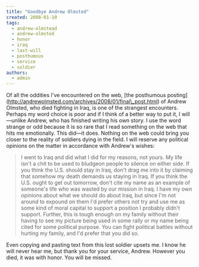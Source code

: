 ```yaml
---
title: "Goodbye Andrew Olmsted"
created: 2008-01-10
tags: 
  - andrew-olmstead
  - andrew-olmsted
  - honor
  - iraq
  - last-will
  - posthumous
  - service
  - soldier
authors: 
  - admin
---
```


Of all the oddities I've encountered on the web, \[the posthumous posting\](http://andrewolmsted.com/archives/2008/01/final\_post.html) of Andrew Olmsted, who died fighting in Iraq, is one of the strangest encounters. Perhaps my word choice is poor and if I think of a better way to put it, I will—unlike Andrew, who has finished writing his own story. I use the word strange or odd because it is so rare that I read something on the web that hits me emotionally. This did—it does. Nothing on the web could bring you closer to the reality of soldiers dying in the field. I will reserve any political opinions on the matter in accordance with Andrew's wishes:

> I went to Iraq and did what I did for my reasons, not yours. My life isn't a chit to be used to bludgeon people to silence on either side. If you think the U.S. should stay in Iraq, don't drag me into it by claiming that somehow my death demands us staying in Iraq. If you think the U.S. ought to get out tomorrow, don't cite my name as an example of someone's life who was wasted by our mission in Iraq. I have my own opinions about what we should do about Iraq, but since I'm not around to expound on them I'd prefer others not try and use me as some kind of moral capital to support a position I probably didn't support. Further, this is tough enough on my family without their having to see my picture being used in some rally or my name being cited for some political purpose. You can fight political battles without hurting my family, and I'd prefer that you did so.

Even copying and pasting text from this lost soldier upsets me. I know he will never hear me, but thank you for your service, Andrew. However you died, it was with honor. You will be missed.
